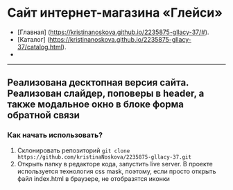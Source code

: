 # Сайт интернет-магазина «Глейси»

* [Главная] (https://kristinanoskova.github.io/2235875-gllacy-37/#).
* [Каталог] (https://kristinanoskova.github.io/2235875-gllacy-37/catalog.html).
* 

---
Реализована десктопная версия сайта.
Реализован слайдер, поповеры в header, а также модальное окно в блоке форма обратной связи
---

### Как начать использовать?
1. Склонировать репозиторий
`git clone https://github.com/kristinaNoskova/2235875-gllacy-37.git`
2. Открыть папку в редакторе кода, запустить live server. В проекте используется технология css mask, поэтому, если просто открыть файл index.html  в браузере, не отобразятся иконки
   

